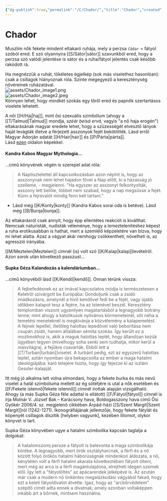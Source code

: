 ```yaml
---
{"dg-publish":true,"permalink":"/C/Chador/","title":"Chador","created":"2024-01-30T06:49","updated":"2024-10-24T22:23"}
---
```



# Chador

Muszlim nők fekete mindent eltakaró ruhája, mely a perzsa `čādar` = fátyol szóból ered. E szó olyannyira [[S/Sátor\|sátor]] szavunkból ered, hogy a perzsa szó valódi jelentése is sátor és a ruha/fátyol jelentés csak később rakódott rá.  

Ha megnézzük a ruhát, tökéletes égjelkép (sok más viselethez hasonlóan): csak a csillagok hiányoznak róla. Szinte megegyező a kereszténység nővéreinek ruházatával.  
![assets/Chador_image1.png](/img/user/C/assets/Chador_image1.png)  
![assets/Chador_image2.jpeg](/img/user/C/assets/Chador_image2.jpeg)  
Könnyen lehet, hogy mindkét szokás egy tőről ered és papnők szertartásos viselete lehetett.  

A női [[H/Haj\|haj]], mint ősi szexuális szimbólum (ahogy a [[T/Talmud\|Talmud]] mondja, *széár beisá ervá*, vagyis "a nő haja erogén") eltakarásának magyar eredete lehet, hogy a szüzességét elvesztő lányok haját levágták illetve a férjezett asszonyok fejét bekötötték. Lásd erről Magyar Adorján adatát [[H/Hair\|hair]] és [[P/Párta\|párta]].  
Lásd [ezen](https://www.arcanum.hu/hu/online-kiadvanyok/MagyarViseletek-magyar-viseletek-tortenete-2/iv-a-kozepkori-magyar-viselet-3A8/3-magyar-viselet-a-xv-szazadban-a-luxemburg-haz-a-hunyadiak-es-a-jagellok-koraban-4A9/fejkendo-fokoto-parta-4C9/) oldalon képekkel.  

#### Kandra Kabos Magyar Mythologia...  

...című könyvének végén is szerepel adat róla:  
> A Naptisztelettel áll kapcsolkozásban azon néphit is, hogy az asszonynak nem lehet hajadon fővel a Nap előtt, ki a házasság jó szelleme, - megjelenni. "Ha egyszer az asszonyt felkontyolták, asszony lett belőle, többet nem szabad, hogy a nap megsüsse a fejét. Künn a fejrevalót mindig fenn kell tartani."  
- Lásd még [[K/Konty\|konty]] (Kandra Kabos sorai oda is betéve). Lásd még [[B/Burqa\|burqa]].

Az eltakarásról csak annyit, hogy épp ellentétes reakciót is kiválthat. Nemcsak naturisták, nudisták véleménye, hogy a lemeztelenítéshez képest a ruha erotikusabban is hathat, mert a szemlélő képzeletére van bízva, hogy mi lehet alatta. Azaz a vágyat akár nemhogy csökkentheti, növelheti is, az agresszió irányába.  

[[M/Meztelen\|Meztelen]] címnél (is) volt szó [[K/Kalap\|kalap]]levételről. Azon sorok után következő passzust...

#### Supka Géza Kalandozás a kalendáriumban...  

...című könyvéből lásd [[K/Kendő\|kendő]]. Onnan térünk vissza:  
> A fejbefedésnek ez az imával kapcsolatos módja is természetesen a Keletről szivárgott be Európába: Gondoljunk csak a zsidó imádkozásra, amelynél a hívő kendővel fedi be a fejét, vagy újabb időkben kalapot tesz a fejére, ha az Istenével beszél. Keresztény templomban viszont ugyanilyen magatartásból a legnagyobb botrány lenne; mint ahogy a katolikusok nyilvános körmeneteinél, sőt néha a temetési meneteknél is megkívánja a közvélemény a kalapemelést.  
> A fejnek lepellel, illetőleg halottas lepedővel való beborítása nem csupán zsidó, hanem általában sémita szokás. Így került ez a mozlimokhoz is, akik a maguk halottas leplét, hogy állandóan kezük ügyében legyen (mivelhogy soha senki sem tudhatja, mikor kerül a másvilágra), a fejükre csavarták. Ebből lett a [[T/Turban\|turbán]]viselet. A turbánt pedig, ezt az egyszerű halottas leplet, aztán nyomban újra bekapcsolta az ember a maga hatalmi ideológiájába: karó tetejére húzta, hogy így fejezze ki az iszlám Gessler-kalapját.  

Itt még jó alkalma lett volna elmondani, hogy a fekete burka és más nevű viselet a halál szimbóluma mellett az ég sötétjére is utal a nők esetében és [[F/Fekete istennő\|fekete istennő]] címnél írottak alapján vizsgálható.  
Ahogy (a más Supka Géza féle adattal is ellátott) [[F/Fátyol\|fátyol]] címnél is írja Molnár V. József Bak – Karácsony hava, Boldogasszony hava című Ősi Gyökér 2006/4. sz. megjelenő cikkében Árpád-házi [[S/Szent Margit\|Szent Margit]]ról (1242-1271). Ikonográfiájának jellemzője, hogy fekete fátylát és köpenyét csillagok díszítik \[helyben vagyunk\], kezében liliomot, olykor könyvet is tart.  

Supka Géza könyvében ugye a hatalmi szimbolika kapcsán taglalja a dolgokat:  
> A hatalomszomj persze a fátyolt is belevonta a maga szimbolikája körébe. A legnagyobb, mert örök osztályharcnak, a férfi és a nő között folyó örökös hatalmi háborúságnak mindenkori áldozata, a nő, kénytelen volt a férfi hatalmi akarata következtében fátyolt ölteni, mert még az arca is a férfi magántulajdona, elrejtheti idegen szemek elől. Így lett a "fátyolöltés" az apácarendek jelképévé is. Az azután már csak a modern nő önkéntes megalázkodási vágyából fakad, hogy ezt a keleti fátyoldivatot átvette. Igaz, hogy az "arcbőrvédelem" szépítő címét adta ennek a divatnak, amely azonban voltaképpen inkább árt a bőrnek, mintsem használna.  